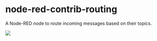 # node-red-contrib-routing
A Node-RED node to route incoming messages based on their topics.

![](https://user-images.githubusercontent.com/45740/34722402-78ef86e2-f54f-11e7-8e56-5411777c80f7.png)

